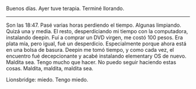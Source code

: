Buenos días. Ayer tuve terapia. Terminé llorando.

---
Son las 18:47. Pasé varias horas perdiendo el tiempo. Algunas limpiando. Quizá una y media. El resto, desperdiciando mi tiempo con la computadora, instalando deepin. Fuí a comprar un DVD virgen, me costó 100 pesos. Era plata mía, pero igual, fué un desperdicio. Especialmente porque ahora está en una bolsa de basura. Deepin me tomó tiempo, y como cada vez, el encuentro fué decepcionante y acabé instalando elementary OS de nuevo. Maldita sea. Tengo mucho que hacer. No puedo seguir haciendo estas cosas. Maldita, maldita, maldita sea.

Lionsbridge: miedo. Tengo miedo.